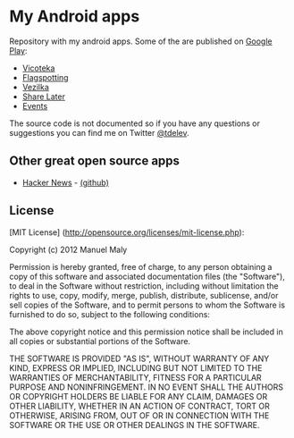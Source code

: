 # My Android apps

Repository with my android apps. Some of the are published on [Google Play](https://play.google.com/store/search?q=tdelev):

- [Vicoteka](https://play.google.com/store/apps/details?id=org.feit.jokesmk&feature=search_result)
- [Flagspotting](https://play.google.com/store/apps/details?id=com.tb.flags&feature=search_result)
- [Vezilka](https://play.google.com/store/apps/details?id=org.feit.findword&feature=search_result)
- [Share Later](https://play.google.com/store/apps/details?id=org.feit.sharelater&feature=search_result)
- [Events](https://play.google.com/store/apps/details?id=org.feit.events&feature=search_result)

The source code is not documented so if you have any questions or suggestions you can find me on Twitter [@tdelev](https://twitter.com/tdelev/).

## Other great open source apps

- [Hacker News](https://play.google.com/store/apps/details?id=com.manuelmaly.hn) - [(github)](https://github.com/manmal/hn-android)

## License

[MIT License] (http://opensource.org/licenses/mit-license.php):

Copyright (c) 2012 Manuel Maly

Permission is hereby granted, free of charge, to any person obtaining a copy of this software and associated documentation files (the "Software"), to deal in the Software without restriction, including without limitation the rights to use, copy, modify, merge, publish, distribute, sublicense, and/or sell copies of the Software, and to permit persons to whom the Software is furnished to do so, subject to the following conditions:

The above copyright notice and this permission notice shall be included in all copies or substantial portions of the Software.

THE SOFTWARE IS PROVIDED "AS IS", WITHOUT WARRANTY OF ANY KIND, EXPRESS OR IMPLIED, INCLUDING BUT NOT LIMITED TO THE WARRANTIES OF MERCHANTABILITY, FITNESS FOR A PARTICULAR PURPOSE AND NONINFRINGEMENT. IN NO EVENT SHALL THE AUTHORS OR COPYRIGHT HOLDERS BE LIABLE FOR ANY CLAIM, DAMAGES OR OTHER LIABILITY, WHETHER IN AN ACTION OF CONTRACT, TORT OR OTHERWISE, ARISING FROM, OUT OF OR IN CONNECTION WITH THE SOFTWARE OR THE USE OR OTHER DEALINGS IN THE SOFTWARE.

